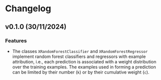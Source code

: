 # Changelog

## v0.1.0 (30/11/2024)

### Features

- The classes `XRandomForestClassifier` and `XRandomForestRegressor` implement random forest classifiers and regressors with example attribution, i.e., each prediction is associated with a weight distribution over the training examples. The examples used in forming a prediction can be limited by their number (`k`) or by their cumulative weight (`c`).
